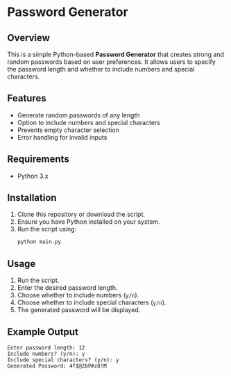 # Password Generator

## Overview
This is a simple Python-based **Password Generator** that creates strong and random passwords based on user preferences. It allows users to specify the password length and whether to include numbers and special characters.

## Features
- Generate random passwords of any length
- Option to include numbers and special characters
- Prevents empty character selection
- Error handling for invalid inputs

## Requirements
- Python 3.x

## Installation
1. Clone this repository or download the script.
2. Ensure you have Python installed on your system.
3. Run the script using:
   ```sh
   python main.py
   ```

## Usage
1. Run the script.
2. Enter the desired password length.
3. Choose whether to include numbers (`y/n`).
4. Choose whether to include special characters (`y/n`).
5. The generated password will be displayed.

## Example Output
```
Enter password length: 12
Include numbers? (y/n): y
Include special characters? (y/n): y
Generated Password: 4f$@2bP#z8!M
```
